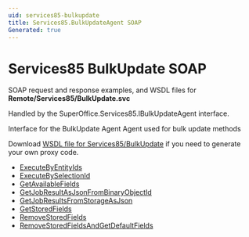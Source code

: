 ```yaml
---
uid: services85-bulkupdate
title: Services85.BulkUpdateAgent SOAP
Generated: true
---
```


# Services85 BulkUpdate SOAP

SOAP request and response examples, and WSDL files for **Remote/Services85/BulkUpdate.svc**

Handled by the <see cref="T:SuperOffice.Services85.IBulkUpdateAgent">SuperOffice.Services85.IBulkUpdateAgent</see> interface.

Interface for the BulkUpdate Agent
Agent used for bulk update methods

Download [WSDL file for Services85/BulkUpdate](../Services85-BulkUpdate.md) if you need to generate your own proxy code.

* [ExecuteByEntityIds](ExecuteByEntityIds.md)
* [ExecuteBySelectionId](ExecuteBySelectionId.md)
* [GetAvailableFields](GetAvailableFields.md)
* [GetJobResultAsJsonFromBinaryObjectId](GetJobResultAsJsonFromBinaryObjectId.md)
* [GetJobResultsFromStorageAsJson](GetJobResultsFromStorageAsJson.md)
* [GetStoredFields](GetStoredFields.md)
* [RemoveStoredFields](RemoveStoredFields.md)
* [RemoveStoredFieldsAndGetDefaultFields](RemoveStoredFieldsAndGetDefaultFields.md)
